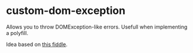 custom-dom-exception
====================

Allows you to throw DOMException-like errors. Usefull when implementing a polyfill.

Idea based on [this fiddle](http://jsfiddle.net/yDNgL/31/).
